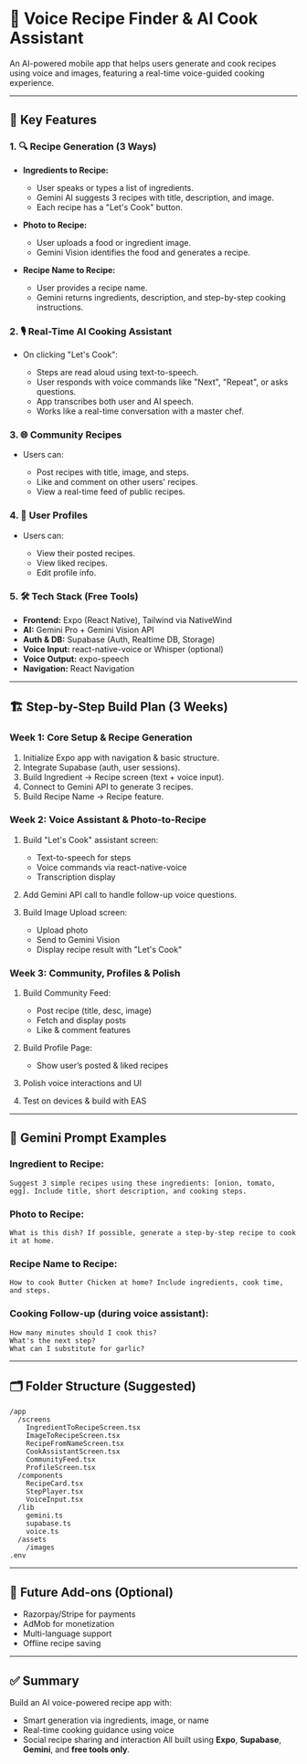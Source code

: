 # 🍳 Voice Recipe Finder & AI Cook Assistant

An AI-powered mobile app that helps users generate and cook recipes using voice and images, featuring a real-time voice-guided cooking experience.

---

## 🧠 Key Features

### 1. 🔍 Recipe Generation (3 Ways)

* **Ingredients to Recipe:**

  * User speaks or types a list of ingredients.
  * Gemini AI suggests 3 recipes with title, description, and image.
  * Each recipe has a "Let's Cook" button.

* **Photo to Recipe:**

  * User uploads a food or ingredient image.
  * Gemini Vision identifies the food and generates a recipe.

* **Recipe Name to Recipe:**

  * User provides a recipe name.
  * Gemini returns ingredients, description, and step-by-step cooking instructions.

### 2. 🎙️ Real-Time AI Cooking Assistant

* On clicking "Let's Cook":

  * Steps are read aloud using text-to-speech.
  * User responds with voice commands like "Next", "Repeat", or asks questions.
  * App transcribes both user and AI speech.
  * Works like a real-time conversation with a master chef.

### 3. 🌐 Community Recipes

* Users can:

  * Post recipes with title, image, and steps.
  * Like and comment on other users' recipes.
  * View a real-time feed of public recipes.

### 4. 👤 User Profiles

* Users can:

  * View their posted recipes.
  * View liked recipes.
  * Edit profile info.

### 5. 🛠️ Tech Stack (Free Tools)

* **Frontend:** Expo (React Native), Tailwind via NativeWind
* **AI:** Gemini Pro + Gemini Vision API
* **Auth & DB:** Supabase (Auth, Realtime DB, Storage)
* **Voice Input:** react-native-voice or Whisper (optional)
* **Voice Output:** expo-speech
* **Navigation:** React Navigation

---

## 🏗️ Step-by-Step Build Plan (3 Weeks)

### Week 1: Core Setup & Recipe Generation

1. Initialize Expo app with navigation & basic structure.
2. Integrate Supabase (auth, user sessions).
3. Build Ingredient → Recipe screen (text + voice input).
4. Connect to Gemini API to generate 3 recipes.
5. Build Recipe Name → Recipe feature.

### Week 2: Voice Assistant & Photo-to-Recipe

1. Build "Let's Cook" assistant screen:

   * Text-to-speech for steps
   * Voice commands via react-native-voice
   * Transcription display
2. Add Gemini API call to handle follow-up voice questions.
3. Build Image Upload screen:

   * Upload photo
   * Send to Gemini Vision
   * Display recipe result with "Let's Cook"

### Week 3: Community, Profiles & Polish

1. Build Community Feed:

   * Post recipe (title, desc, image)
   * Fetch and display posts
   * Like & comment features
2. Build Profile Page:

   * Show user’s posted & liked recipes
3. Polish voice interactions and UI
4. Test on devices & build with EAS

---

## 🧾 Gemini Prompt Examples

### Ingredient to Recipe:

```
Suggest 3 simple recipes using these ingredients: [onion, tomato, egg]. Include title, short description, and cooking steps.
```

### Photo to Recipe:

```
What is this dish? If possible, generate a step-by-step recipe to cook it at home.
```

### Recipe Name to Recipe:

```
How to cook Butter Chicken at home? Include ingredients, cook time, and steps.
```

### Cooking Follow-up (during voice assistant):

```
How many minutes should I cook this?
What's the next step?
What can I substitute for garlic?
```

---

## 🗂️ Folder Structure (Suggested)

```
/app
  /screens
    IngredientToRecipeScreen.tsx
    ImageToRecipeScreen.tsx
    RecipeFromNameScreen.tsx
    CookAssistantScreen.tsx
    CommunityFeed.tsx
    ProfileScreen.tsx
  /components
    RecipeCard.tsx
    StepPlayer.tsx
    VoiceInput.tsx
  /lib
    gemini.ts
    supabase.ts
    voice.ts
  /assets
    /images
.env
```

---

## 🚀 Future Add-ons (Optional)

* Razorpay/Stripe for payments
* AdMob for monetization
* Multi-language support
* Offline recipe saving

---

## ✅ Summary

Build an AI voice-powered recipe app with:

* Smart generation via ingredients, image, or name
* Real-time cooking guidance using voice
* Social recipe sharing and interaction
  All built using **Expo**, **Supabase**, **Gemini**, and **free tools only**.
